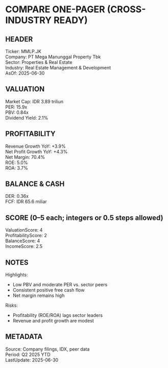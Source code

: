 # COMPARE ONE-PAGER (CROSS-INDUSTRY READY)

## HEADER
Ticker: MMLP.JK  
Company: PT Mega Manunggal Property Tbk  
Sector: Properties & Real Estate  
Industry: Real Estate Management & Development  
AsOf: 2025-06-30

## VALUATION
Market Cap: IDR 3.89 triliun  
PER: 15.9x  
PBV: 0.84x  
Dividend Yield: 2.1%

## PROFITABILITY
Revenue Growth YoY: +3.9%  
Net Profit Growth YoY: +4.3%  
Net Margin: 70.4%  
ROE: 5.0%  
ROA: 3.7%

## BALANCE & CASH
DER: 0.36x  
FCF: IDR 65.6 miliar

## SCORE (0–5 each; integers or 0.5 steps allowed)
ValuationScore: 4  
ProfitabilityScore: 2  
BalanceScore: 4  
IncomeScore: 2.5

## NOTES
Highlights:
- Low PBV and moderate PER vs. sector peers
- Consistent positive free cash flow
- Net margin remains high

Risks:
- Profitability (ROE/ROA) lags sector leaders
- Revenue and profit growth are modest

## METADATA
Source: Company filings, IDX, peer data  
Period: Q2 2025 YTD  
LastUpdate: 2025-06-30